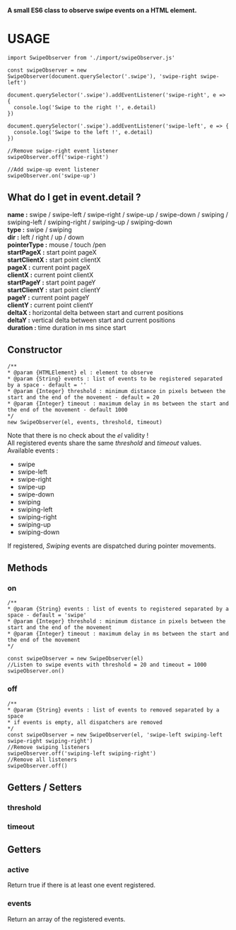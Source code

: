 **A small ES6 class to observe swipe events on a HTML element.**

# USAGE

```
import SwipeObserver from './import/swipeObserver.js'

const swipeObserver = new SwipeObserver(document.querySelector('.swipe'), 'swipe-right swipe-left')  

document.querySelector('.swipe').addEventListener('swipe-right', e => {
  console.log('Swipe to the right !', e.detail)
}) 

document.querySelector('.swipe').addEventListener('swipe-left', e => {
  console.log('Swipe to the left !', e.detail)
})

//Remove swipe-right event listener
swipeObserver.off('swipe-right')

//Add swipe-up event listener
swipeObserver.on('swipe-up')
```

## What do I get in **event.detail** ?
**name :** swipe / swipe-left / swipe-right / swipe-up / swipe-down / swiping / swiping-left / swiping-right / swiping-up / swiping-down  
**type :** swipe / swiping  
**dir :** left / right / up / down  
**pointerType :** mouse / touch /pen  
**startPageX :** start point pageX  
**startClientX :** start point clientX  
**pageX :** current point pageX  
**clientX :** current point clientX  
**startPageY :** start point pageY  
**startClientY :** start point clientY  
**pageY :** current point pageY  
**clientY :** current point clientY  
**deltaX :**  horizontal delta between start and current positions  
**deltaY :** vertical delta between start and current positions  
**duration :** time duration in ms since start 

## Constructor
```
/**
* @param {HTMLElement} el : element to observe
* @param {String} events : list of events to be registered separated by a space - default = ''
* @param {Integer} threshold : minimum distance in pixels between the start and the end of the movement - default = 20
* @param {Integer} timeout : maximum delay in ms between the start and the end of the movement - default 1000
*/
new SwipeObserver(el, events, threshold, timeout)
```
Note that there is no check about the *el* validity !  
All registered events share the same *threshold* and *timeout* values.  
Available events :
- swipe
- swipe-left
- swipe-right
- swipe-up
- swipe-down
- swiping
- swiping-left
- swiping-right
- swiping-up
- swiping-down  

If registered, *Swiping* events are dispatched during pointer movements.  
## Methods
### on
```
/**
* @param {String} events : list of events to registered separated by a space - default = 'swipe'
* @param {Integer} threshold : minimum distance in pixels between the start and the end of the movement
* @param {Integer} timeout : maximum delay in ms between the start and the end of the movement
*/

const swipeObserver = new SwipeObserver(el)
//Listen to swipe events with threshold = 20 and timeout = 1000
swipeObserver.on()
```
### off
```
/**
* @param {String} events : list of events to removed separated by a space
* if events is empty, all dispatchers are removed
*/
const swipeObserver = new SwipeObserver(el, 'swipe-left swiping-left swipe-right swiping-right')
//Remove swiping listeners
swipeObserver.off('swiping-left swiping-right')
//Remove all listeners
swipeObserver.off()
```
## Getters / Setters
### threshold
### timeout
## Getters
### active
Return true if there is at least one event registered.
### events
Return an array of the registered events.
